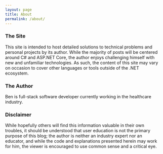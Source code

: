 ```yaml
---
layout: page
title: About
permalink: /about/
---
```

### The Site
This site is intended to host detailed solutions to technical problems and personal projects by its author. While the majority of posts will be centered around C# and ASP.NET Core, the author enjoys challenging himself with new and unfamiliar technologies. As such, the content of this site may vary on occasion to cover other languages or tools outside of the .NET ecosystem.
### The Author
Ben is full-stack software developer currently working in the healthcare industry.
### Disclaimer
While hopefully others will find this information valuable in their own troubles, it should be understood that user education is not the primary purpose of this blog; the author is neither an industry expert nor an educator, and while the code and explanations presented herein may work for him, the viewer is encouraged to use common sense and a critical eye.
